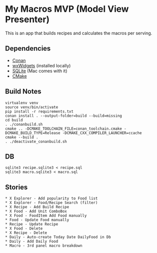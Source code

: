 # My Macros MVP (Model View Presenter)

This is an app that builds recipes and calculates the macros per serving.

Dependencies
------------

* [Conan](https://conan.io/)
* [wxWidgets]([www.](https://docs.wxwidgets.org/3.0/index.html)) (installed locally)
* [SQLite](https://www.sqlite.org/index.html) (Mac comes with it)
* [CMake](https://cmake.org/)
  

Build Notes
-------------

    virtualenv venv
    source venv/bin/activate
    pip install -r requirements.txt
    conan install . --output-folder=build --build=missing
    cd build
    . ./conanbuild.sh 
    cmake .. -DCMAKE_TOOLCHAIN_FILE=conan_toolchain.cmake -DCMAKE_BUILD_TYPE=Release -DCMAKE_CXX_COMPILER_LAUNCHER=ccache
    cmake --build .
    . ./deactivate_conanbuild.sh

DB
----

    sqlite3 recipe.sqlite3 < recipe.sql
    sqlite3 macro.sqlite3 < macro.sql

Stories
-----

    * X Explorer - Add popularity to Food list
    * X Explorer - Food/Recipe Search (filter)
    * X Recipe - Add Build Recipe
    * X Food - Add Unit ComboBox
    * X Food - FoodItem Add Food manually
    * Food - Update Food manually
    * Recipe - Update Recipe
    * X Food - Delete
    * X Recipe - Delete
    * Daily - Auto-create Today Date DailyFood in Db
    * Daily - Add Daily Food
    * Macro - 3rd panel macro breakdown